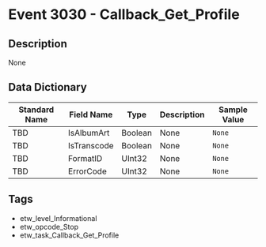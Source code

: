 # Event 3030 - Callback_Get_Profile

## Description
None

## Data Dictionary
|Standard Name|Field Name|Type|Description|Sample Value|
|---|---|---|---|---|
|TBD|IsAlbumArt|Boolean|None|`None`|
|TBD|IsTranscode|Boolean|None|`None`|
|TBD|FormatID|UInt32|None|`None`|
|TBD|ErrorCode|UInt32|None|`None`|

## Tags
* etw_level_Informational
* etw_opcode_Stop
* etw_task_Callback_Get_Profile
